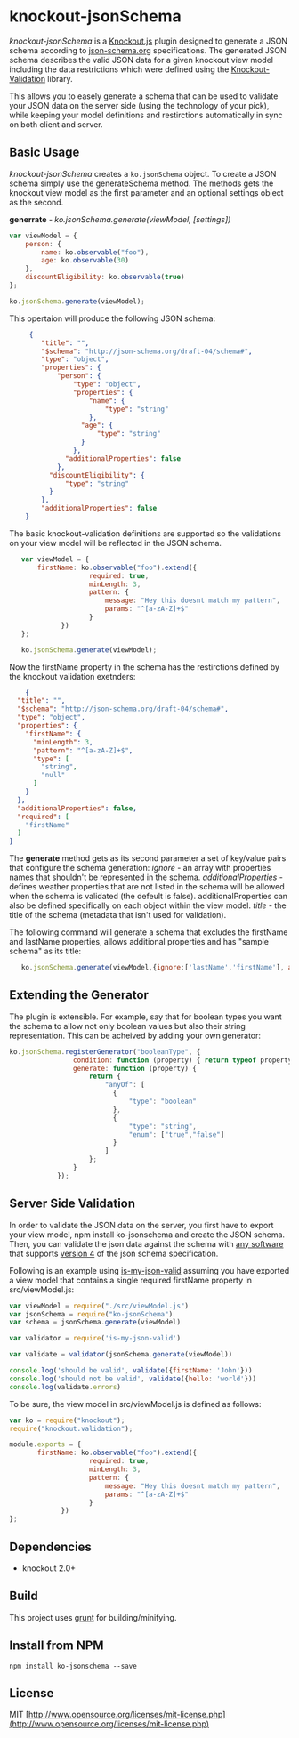 # knockout-jsonSchema
*knockout-jsonSchema* is a [Knockout.js](http://knockoutjs.com/) plugin designed to generate a JSON schema according to [json-schema.org](http://json-schema.org/) specifications.
The generated JSON schema describes the valid JSON data for a given knockout view model including the data restrictions which were defined using the [Knockout-Validation](https://github.com/Knockout-Contrib/Knockout-Validation) library.

This allows you to easely generate a schema that can be used to validate your JSON data on the server side (using the technology of your pick), while keeping your model definitions and restirctions automatically in sync on both client and server.


Basic Usage
-----------
*knockout-jsonSchema* creates a `ko.jsonSchema` object.
To create a JSON schema simply use the generateSchema method.
The methods gets the knockout view model as the first parameter and an optional settings object as the second.

**generrate** *- ko.jsonSchema.generate(viewModel, [settings])*

```js
var viewModel = {
    person: {
        name: ko.observable("foo"),
        age: ko.observable(30)
    },
    discountEligibility: ko.observable(true)
};

ko.jsonSchema.generate(viewModel);
```
This opertaion will produce the following JSON schema:
```json
     {
        "title": "",
        "$schema": "http://json-schema.org/draft-04/schema#",
        "type": "object",
        "properties": {
            "person": {
                "type": "object",
                "properties": {
                    "name": {
                        "type": "string"
                    },
                  "age": {
                      "type": "string"
                  }
                },
              "additionalProperties": false
            },
          "discountEligibility": {
              "type": "string"
          }
        },
        "additionalProperties": false
    }
 ```

The basic knockout-validation definitions are supported so the validations on your
view model will be reflected in the JSON schema.
```js
   var viewModel = {
	   firstName: ko.observable("foo").extend({
					required: true,
					minLength: 3,
					pattern: {
						message: "Hey this doesnt match my pattern",
						params: "^[a-zA-Z]+$"
					}
			 })
   };

   ko.jsonSchema.generate(viewModel);
 ```
Now the firstName property in the schema has the restirctions defined by the knockout validation exetnders:

```  json
	{
  "title": "",
  "$schema": "http://json-schema.org/draft-04/schema#",
  "type": "object",
  "properties": {
    "firstName": {
      "minLength": 3,
      "pattern": "^[a-zA-Z]+$",
      "type": [
        "string",
        "null"
      ]
    }
  },
  "additionalProperties": false,
  "required": [
    "firstName"
  ]
}
```  
The **generate** method gets as its second parameter a set of key/value pairs that configure the schema generation:
*ignore* - an array with properties names that shouldn't be represented in the schema.
*additionalProperties* - defines weather properties that are not listed in the schema will be allowed when the schema is validated (the defeult is false).
additionalProperties can also be defined specifically on each object within the view model.
*title* - the title of the schema (metadata that isn't used for validation).

The following command will generate a schema that excludes the firstName and lastName properties, allows additional properties and has "sample schema" as its title:
```  javascript
   ko.jsonSchema.generate(viewModel,{ignore:['lastName','firstName'], additionalProperties: true, title: "sample schema"});
 ```

 Extending the Generator
 -----------------------
The plugin is extensible. For example, say that for boolean types you want the schema to allow not only boolean values but also their string representation.
This can be acheived by adding your own generator:
```  javascript
ko.jsonSchema.registerGenerator("booleanType", {
                condition: function (property) { return typeof property === "boolean"; },
                generate: function (property) {
                    return {
                        "anyOf": [
                          {
                              "type": "boolean"
                          },
                          {
                              "type": "string",
                              "enum": ["true","false"]
                          }
                        ]
                    };
                }
            });
```

Server Side Validation
-----------------------
In order to validate the JSON data on the server, you first have to export your view model, npm install ko-jsonschema and create the JSON schema.
Then, you can validate the json data against the schema with [any software](http://json-schema.org/implementations.html) that supports [version 4](http://json-schema.org/documentation.html) of the json schema specification.

Following is an example using [is-my-json-valid](https://github.com/mafintosh/is-my-json-valid/)
assuming you have exported a view model that contains a single required firstName property in src/viewModel.js:

```  javascript
var viewModel = require("./src/viewModel.js")
var jsonSchema = require("ko-jsonSchema")
var schema = jsonSchema.generate(viewModel)

var validator = require('is-my-json-valid')

var validate = validator(jsonSchema.generate(viewModel))

console.log('should be valid', validate({firstName: 'John'}))
console.log('should not be valid', validate({hello: 'world'}))
console.log(validate.errors)
```

To be sure, the view model in src/viewModel.js is defined as follows:
```  javascript
var ko = require("knockout");
require("knockout.validation");

module.exports = {
       firstName: ko.observable("foo").extend({
                    required: true,
                    minLength: 3,
                    pattern: {
                        message: "Hey this doesnt match my pattern",
                        params: "^[a-zA-Z]+$"
                    }
             })
};
```


Dependencies
------------
* knockout 2.0+

Build
-----
This project uses [grunt](http://gruntjs.com/) for building/minifying.

Install from NPM
------------------
    npm install ko-jsonschema --save

License
-------
MIT [http://www.opensource.org/licenses/mit-license.php](http://www.opensource.org/licenses/mit-license.php)
